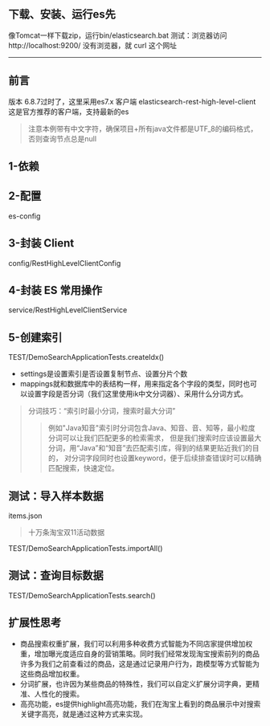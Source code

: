 ## 下载、安装、运行es先
像Tomcat一样下载zip，运行bin/elasticsearch.bat
测试：浏览器访问http://localhost:9200/
没有浏览器，就 curl 这个网址

---
## 前言
版本
6.8.7过时了，这里采用es7.x
客户端
elasticsearch-rest-high-level-client
这是官方推荐的客户端，支持最新的es
> 注意本例带有中文字符，确保项目+所有java文件都是UTF_8的编码格式，否则查询节点总是null

## 1-依赖

## 2-配置
es-config

## 3-封装 Client
config/RestHighLevelClientConfig

## 4-封装 ES 常用操作
service/RestHighLevelClientService

## 5-创建索引
TEST/DemoSearchApplicationTests.createIdx()
* settings是设置索引是否设置复制节点、设置分片个数
* mappings就和数据库中的表结构一样，用来指定各个字段的类型，同时也可以设置字段是否分词（我们这里使用ik中文分词器）、采用什么分词方式。
> 分词技巧：“索引时最小分词，搜索时最大分词”
>> 例如"Java知音"索引时分词包含Java、知音、音、知等，最小粒度分词可以让我们匹配更多的检索需求，
但是我们搜索时应该设置最大分词，用“Java”和“知音”去匹配索引库，得到的结果更贴近我们的目的，
对分词字段同时也设置keyword，便于后续排查错误时可以精确匹配搜索，快速定位。

## 测试：导入样本数据
items.json
> 十万条淘宝双11活动数据

TEST/DemoSearchApplicationTests.importAll()
## 测试：查询目标数据
TEST/DemoSearchApplicationTests.search()


## 扩展性思考
* 商品搜索权重扩展，我们可以利用多种收费方式智能为不同店家提供增加权重，增加曝光度适应自身的营销策略。同时我们经常发现淘宝搜索前列的商品许多为我们之前查看过的商品，这是通过记录用户行为，跑模型等方式智能为这些商品增加权重。
* 分词扩展，也许因为某些商品的特殊性，我们可以自定义扩展分词字典，更精准、人性化的搜索。
* 高亮功能，es提供highlight高亮功能，我们在淘宝上看到的商品展示中对搜索关键字高亮，就是通过这种方式来实现。